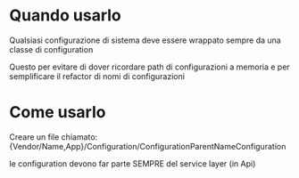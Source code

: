 # Quando usarlo

Qualsiasi configurazione di sistema deve essere wrappato sempre da una classe di configuration

Questo per evitare di dover ricordare path di configurazioni a memoria e per semplificare il refactor di nomi di configurazioni

# Come usarlo

Creare un file chiamato: {Vendor/Name,App}/Configuration/ConfigurationParentNameConfiguration

le configuration devono far parte SEMPRE del service layer (in Api)